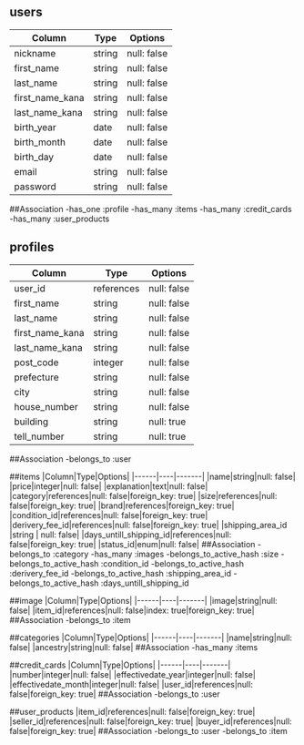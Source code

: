 
## users
|Column|Type|Options|
|------|----|-------|
|nickname |string | null: false|
|first_name |string | null: false|
|last_name |string | null: false|
|first_name_kana |string | null: false|
|last_name_kana |string | null: false|
|birth_year |date | null: false|
|birth_month |date | null: false|
|birth_day |date | null: false|
|email|string|null: false|
|password|string|null: false|
##Association
-has_one :profile
-has_many :items
-has_many :credit_cards
-has_many :user_products 


## profiles
|Column|Type|Options|
|------|----|-------|
|user_id |references|null: false |foreign_key: true|
|first_name|string|null: false|
|last_name |string|null: false|
|first_name_kana|string|null: false|
|last_name_kana|string|null: false|
|post_code|integer|null: false|
|prefecture|string|null: false|
|city|string|null: false|
|house_number|string|null: false|
|building|string|null: true|
|tell_number|string|null: true|
##Association
-belongs_to :user




##items
|Column|Type|Options|
|------|----|-------|
|name|string|null: false|
|price|integer|null: false|
|explanation|text|null: false|
|category|references|null: false|foreign_key: true|
|size|references|null: false|foreign_key: true|
|brand|references|foreign_key: true|
|condition_id|references|null: false|foreign_key: true|
|derivery_fee_id|references|null: false|foreign_key: true|
|shipping_area_id |string | null: false|
|days_untill_shipping_id|references|null: false|foreign_key: true|
|status_id|enum|null: false|
##Association
-belongs_to :category
-has_many :images
-belongs_to_active_hash :size
-belongs_to_active_hash :condition_id
-belongs_to_active_hash :derivery_fee_id
-belongs_to_active_hash :shipping_area_id
-belongs_to_active_hash :days_untill_shipping_id

##image
|Column|Type|Options|
|------|----|-------|
|image|string|null: false|
|item_id|references|null: false|index: true|foreign_key: true|
##Association
-belongs_to :item


##categories
|Column|Type|Options|
|------|----|-------|
|name|string|null: false|
|ancestry|string|null: false|
##Association
-has_many :items 

##credit_cards
|Column|Type|Options|
|------|----|-------|
|number|integer|null: false|
|effectivedate_year|integer|null: false|
|effectivedate_month|integer|null: false|
|user_id|references|null: false|foreign_key: true|
##Association
-belongs_to :user 

##user_products
|item_id|references|null: false|foreign_key: true|
|seller_id|references|null: false|foreign_key: true|
|buyer_id|references|null: false|foreign_key: true|
##Association
-belongs_to :user
-belongs_to :item